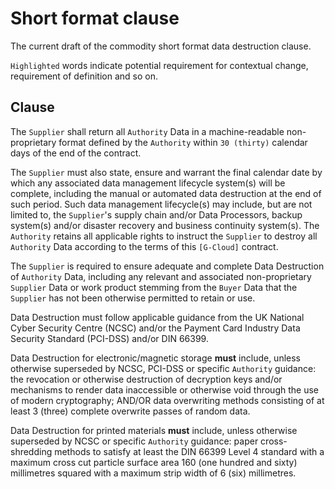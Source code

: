 # Short format clause

The current draft of the commodity short format data destruction clause.

`Highlighted` words indicate potential requirement for contextual change, requirement of definition and so on.

## Clause

The `Supplier` shall return all `Authority` Data in a machine-readable non-proprietary format defined by the `Authority` within `30 (thirty)` calendar days of the end of the contract.

The `Supplier` must also state, ensure and warrant the final calendar date by which any associated data management lifecycle system\(s\) will be complete, including the manual or automated data destruction at the end of such period. Such data management lifecycle\(s\) may include, but are not limited to, the `Supplier`'s supply chain and/or Data Processors, backup system\(s\) and/or disaster recovery and business continuity system\(s\). The `Authority` retains all applicable rights to instruct the `Supplier` to destroy all `Authority` Data according to the terms of this `[G-Cloud]` contract.

The `Supplier` is required to ensure adequate and complete Data Destruction of `Authority` Data, including any relevant and associated non-proprietary `Supplier` Data or work product stemming from the `Buyer` Data that the `Supplier` has not been otherwise permitted to retain or use.

Data Destruction must follow applicable guidance from the UK National Cyber Security Centre \(NCSC\) and/or the Payment Card Industry Data Security Standard \(PCI-DSS\) and/or DIN 66399.

Data Destruction for electronic/magnetic storage **must** include, unless otherwise superseded by NCSC, PCI-DSS or specific `Authority` guidance: the revocation or otherwise destruction of decryption keys and/or mechanisms to render data inaccessible or otherwise void through the use of modern cryptography; AND/OR data overwriting methods consisting of at least 3 \(three\) complete overwrite passes of random data.

Data Destruction for printed materials **must** include, unless otherwise superseded by NCSC or specific `Authority` guidance: paper cross-shredding methods to satisfy at least the DIN 66399 Level 4 standard with a maximum cross cut particle surface area 160 \(one hundred and sixty\) millimetres squared with a maximum strip width of 6 \(six\) millimetres.

